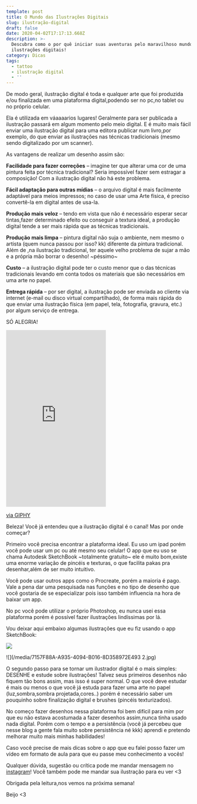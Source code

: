 ```yaml
---
template: post
title: O Mundo das Ilustrações Digitais
slug: ilustração-digital
draft: false
date: 2020-04-02T17:17:13.668Z
description: >-
  Descubra como o por quê iniciar suas aventuras pelo maravilhoso mundo das
  ilustrações digitais!
category: Dicas
tags:
  - tattoo
  - ilustração digital
  - ''
---
```

De modo geral, ilustração digital é toda e qualquer arte que foi produzida e/ou finalizada em uma plataforma digital,podendo ser no pc,no tablet ou no próprio celular. 

 Ela é utilizada em váaaaarios lugares!  Geralmente para ser publicada a ilustração passará em algum momento pelo meio digital. E é muito mais fácil enviar uma ilustração digital para uma editora publicar num livro,por exemplo, do que enviar as ilustrações nas técnicas tradicionais (mesmo sendo digitalizado por um scanner).

As vantagens de realizar um desenho assim são:

**Facilidade para fazer** **correções** – imagine ter que alterar uma cor de uma pintura feita por técnica tradicional? Seria impossível fazer sem estragar a composição! Com a ilustração digital não há este problema.

**Fácil adaptação para outras mídias** – o arquivo digital é mais facilmente adaptável para meios impressos; no caso de usar uma Arte física, é preciso convertê-la em digital antes de usa-la.

**Produção mais veloz** – tendo em vista que não é necessário esperar secar tintas,fazer determinado efeito ou conseguir a textura ideal, a produção digital tende a ser mais rápida que as técnicas tradicionais.

**Produção mais limpa** – pintura digital não suja o ambiente, nem mesmo o artista (quem nunca passou por isso? kk)  diferente da pintura tradicional. Além de ,na ilustração tradicional, ter aquele velho problema de sujar a mão e a própria mão borrar o desenho! \~péssimo\~

**Custo** – a ilustração digital pode ter o custo menor que o das técnicas tradicionais levando em conta todos os materiais que são necessários em uma arte no papel.

**Entrega rápida** – por ser digital, a ilustração pode ser enviada ao cliente via internet (e-mail ou disco virtual compartilhado), de forma mais rápida do que enviar uma ilustração física (em papel, tela, fotografia, gravura, etc.) por algum serviço de entrega.

SÓ ALEGRIA! 

<iframe src="https://giphy.com/embed/PSKAppO2LH56w" width="272" height="480" frameBorder="0" class="giphy-embed" allowFullScreen></iframe><p><a href="https://giphy.com/gifs/brazil-PSKAppO2LH56w">via GIPHY</a></p>

Beleza! Você já entendeu que a ilustração digital é o canal! Mas por onde começar? 

Primeiro você precisa encontrar a plataforma ideal. Eu uso um ipad porém você pode usar um pc ou até mesmo seu celular! O app que eu uso se chama Autodesk SketchBook \~totalmente gratuito\~ ele é muito bom,existe uma enorme variação de pincéis e texturas, o que facilita pakas pra desenhar,além de ser muito intuitivo. 

Você pode usar outros apps como o Procreate, porém a maioria é pago. Vale a pena dar uma pesquisada nas funções e no tipo de desenho que você gostaria de se especializar pois isso também influencia na hora de baixar um app.

No pc você pode utilizar o próprio Photoshop, eu nunca usei essa plataforma porém é possível fazer ilustrações lindíssimas por lá.

Vou deixar aqui embaixo algumas ilustrações que eu fiz usando o app SketchBook:

![](/media/A5771BD4-A267-4F00-A8CE-CFCEE04B9A1D.jpg)

![](/media/7157F88A-A935-4094-B016-8D358972E493 2.jpg)

O segundo passo para se tornar um ilustrador digital é o mais simples: DESENHE e estude sobre ilustrações! Talvez seus primeiros desenhos não fiquem tão bons assim, mas isso é super normal. O que você deve estudar é mais ou menos o que você já estuda para fazer uma arte no papel (luz,sombra,sombra projetada,cores..) porém é necessário saber um pouquinho sobre finalização digital e brushes (pincéis texturizados).

No  começo fazer desenhos nessa plataforma foi bem difícil para mim por que eu não estava acostumada a fazer desenhos assim,nunca tinha usado nada digital. Porém com o tempo e a persistência (você já percebeu que nesse blog a gente fala muito sobre persistência né kkk) aprendi e pretendo melhorar muito mais minhas habilidades! 

Caso você precise de mais dicas sobre o app que eu falei posso fazer um vídeo em formato de aula para que eu passe meu conhecimento a vocês! 

Qualquer dúvida, sugestão ou crítica pode me mandar mensagem no [instagram](https://www.instagram.com/helotattoo_/)! Você também pode me mandar sua ilustração para eu ver <3

Obrigada pela leitura,nos vemos na próxima semana! 

Beijo <3
